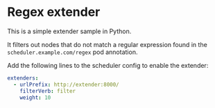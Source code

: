 # Regex extender

This is a simple extender sample in Python.

It filters out nodes that do not match a regular expression found in the `scheduler.example.com/regex` pod annotation.

Add the following lines to the scheduler config to enable the extender:

```yaml
extenders:
  - urlPrefix: http://extender:8000/
    filterVerb: filter
    weight: 10
```